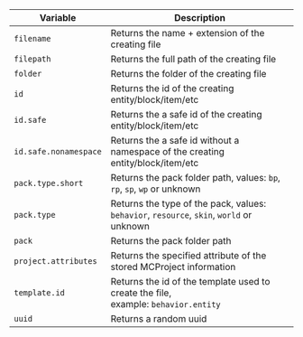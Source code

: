 


| Variable              | Description                                                                              |
| --------------------- | ---------------------------------------------------------------------------------------- |
| `filename`            | Returns the name + extension of the creating file                                        |
| `filepath`            | Returns the full path of the creating file                                               |
| `folder`              | Returns the folder of the creating file                                                  |
| `id`                  | Returns the id of the creating entity/block/item/etc                                     |
| `id.safe`             | Returns the a safe id of the creating entity/block/item/etc                              |
| `id.safe.nonamespace` | Returns the a safe id without a namespace of the creating entity/block/item/etc          |
| `pack.type.short`     | Returns the pack folder path, values: `bp`, `rp`, `sp`, `wp` or unknown                  |
| `pack.type`           | Returns the type of the pack, values: `behavior`, `resource`, `skin`, `world` or unknown |
| `pack`                | Returns the pack folder path                                                             |
| `project.attributes`  | Returns the specified attribute of the stored MCProject information                      |
| `template.id`         | Returns the id of the template used to create the file, <br/>example: `behavior.entity`  |
| `uuid`                | Returns a random uuid                                                                    |
